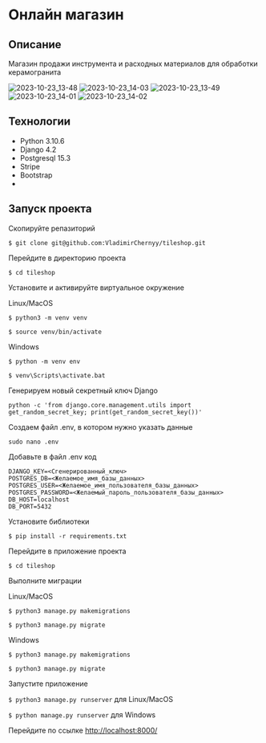 # Онлайн магазин 
## Описание
Магазин продажи инструмента и расходных материалов для обработки керамогранита

![2023-10-23_13-48](https://github.com/VladimirChernyy/tileshop/assets/116533449/0e35f8bd-3b23-40af-8b0c-871c048c1905)
![2023-10-23_14-03](https://github.com/VladimirChernyy/tileshop/assets/116533449/190955ca-3afa-4d66-93e7-836dad6c8533)
![2023-10-23_13-49](https://github.com/VladimirChernyy/tileshop/assets/116533449/6954b08e-0920-4c63-b8ad-a1e3e9c06c26)
![2023-10-23_14-01](https://github.com/VladimirChernyy/tileshop/assets/116533449/090f2957-0622-47a4-8297-f227cba9de9e)
![2023-10-23_14-02](https://github.com/VladimirChernyy/tileshop/assets/116533449/3f068153-3d17-42a2-a602-e5dd2333a18f)

## Технологии
- Python 3.10.6
- Django 4.2
- Postgresql 15.3
- Stripe
- Bootstrap
- 
## Запуск проекта
Скопируйте репазиторий

```$ git clone git@github.com:VladimirChernyy/tileshop.git```

Перейдите в директорию проекта

```$ cd tileshop```

Установите и активируйте виртуальное окружение

Linux/MacOS

```$ python3 -m venv venv```

```$ source venv/bin/activate```

Windows

```$ python -m venv env```

```$ venv\Scripts\activate.bat```

Генерируем новый секретный ключ Django

```
python -c 'from django.core.management.utils import get_random_secret_key; print(get_random_secret_key())'
```

Создаем файл .env, в котором нужно указать данные

``` 
sudo nano .env
```
Добавьте в файл .env код  

```
DJANGO_KEY=<Сгенерированный_ключ>
POSTGRES_DB=<Желаемое_имя_базы_данных>
POSTGRES_USER=<Желаемое_имя_пользователя_базы_данных>
POSTGRES_PASSWORD=<Желаемый_пароль_пользователя_базы_данных>
DB_HOST=localhost
DB_PORT=5432
```

Установите библиотеки

```$ pip install -r requirements.txt```

Перейдите в приложение проекта

```$ cd tileshop```

Выполните миграции

Linux/MacOS

```$ python3 manage.py makemigrations```

```$ python3 manage.py migrate```

Windows

```$ python3 manage.py makemigrations```

```$ python3 manage.py migrate```

Запустите приложение

```$ python3 manage.py runserver``` для Linux/MacOS

```$ python manage.py runserver``` для Windows

Перейдите по ссылке <a href="http://localhost:8000/docs" target="_blank"> http://localhost:8000/ </a>



